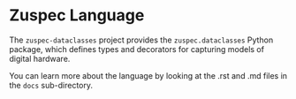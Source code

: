 # Zuspec Language

The `zuspec-dataclasses` project provides the `zuspec.dataclasses`
Python package, which defines types and decorators for capturing
models of digital hardware.

You can learn more about the language by looking at the .rst and
.md files in the `docs` sub-directory.


